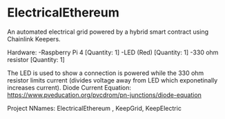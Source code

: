 # ElectricalEthereum

An automated electrical grid powered by a hybrid smart contract using Chainlink Keepers. 

Hardware: 
-Raspberry Pi 4 [Quantity: 1]
-LED (Red) [Quantity: 1]
-330 ohm resistor [Quantity: 1]

The LED is used to show a connection is powered while the 330 ohm resistor limits current (divides voltage away from LED which exponetinally increases current).
Diode Current Equation: https://www.pveducation.org/pvcdrom/pn-junctions/diode-equation

Project NNames: ElectricalEthereum , KeepGrid, KeepElectric  
